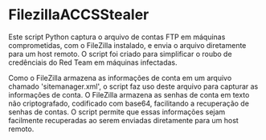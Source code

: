 # FilezillaACCSStealer

Este script Python captura o arquivo de contas FTP em máquinas comprometidas, com o FileZilla instalado, e envia o arquivo diretamente para um host remoto. O script foi criado para simplificar o roubo de credênciais do Red Team em máquinas infectadas.

Como o FileZilla armazena as informações de conta em um arquivo chamado 'sitemanager.xml', o script faz uso deste arquivo para capturar as informações de conta. O FileZilla armazena as senhas de conta em texto não criptografado, codificado com base64, facilitando a recuperação de senhas de contas. O script permite que essas informações sejam facilmente recuperadas ao serem enviadas diretamente para um host remoto.
